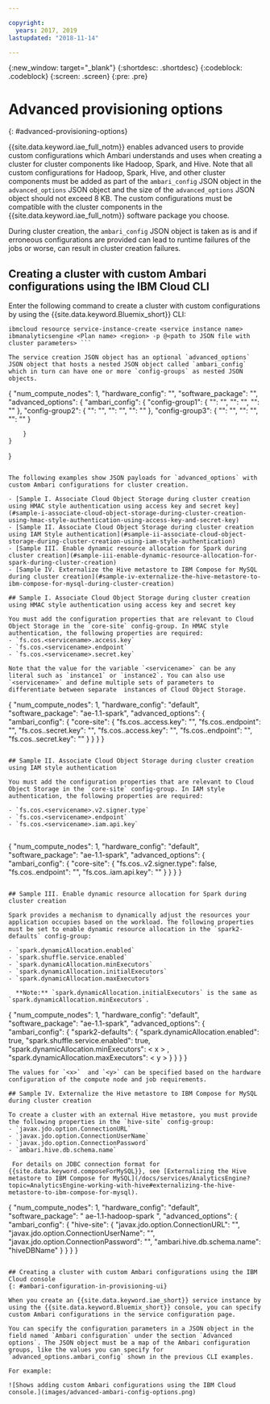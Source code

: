 ```yaml
---

copyright:
  years: 2017, 2019
lastupdated: "2018-11-14"

---
```


<!-- Attribute definitions -->
{:new_window: target="_blank"}
{:shortdesc: .shortdesc}
{:codeblock: .codeblock}
{:screen: .screen}
{:pre: .pre}

# Advanced provisioning options
{: #advanced-provisioning-options}

{{site.data.keyword.iae_full_notm}} enables advanced users to provide custom configurations which Ambari understands and uses when creating a cluster for cluster components like Hadoop, Spark, and Hive. Note that all custom configurations for Hadoop, Spark, Hive, and other cluster components must be added as part of the `ambari_config` JSON object in the `advanced_options` JSON object and the size of the `advanced_options` JSON object should not exceed 8 KB. The custom configurations must be compatible with the cluster components in the {{site.data.keyword.iae_full_notm}} software package you choose.

During cluster creation, the `ambari_config` JSON object is taken as is and if erroneous configurations are provided can lead to runtime failures of the jobs or worse, can result in cluster creation failures.

## Creating a cluster with custom Ambari configurations using the IBM Cloud CLI

Enter the following command to create a cluster with custom configurations by using the {{site.data.keyword.Bluemix_short}} CLI:
```
ibmcloud resource service-instance-create <service instance name> ibmanalyticsengine <Plan name> <region> -p @<path to JSON file with cluster parameters> ```

The service creation JSON object has an optional `advanced_options` JSON object that hosts a nested JSON object called `ambari_config` which in turn can have one or more `config-groups` as nested JSON objects.
```
{
	"num_compute_nodes": 1,
	"hardware_config": "<hwconfig>",
	"software_package": "<ibmae-package>",
	"advanced_options": {
		"ambari_config": {
			"config-group1": {
				"<key1>": "<value1>",
				"<key2>": "<value2>",
				"<key3>": "<value3>"
			},
			"config-group2": {
				"<key1>": "<value1>",
				"<key2>": "<value2>",
				"<key3>": "<value3>"
			},
			"config-group3": {
				"<key1>": "<value1>",
				"<key2>": "<value2>",
				"<key3>": "<value3>"
			}

		}
	}
}
```

The following examples show JSON payloads for `advanced_options` with custom Ambari configurations for cluster creation.

- [Sample I. Associate Cloud Object Storage during cluster creation using HMAC style authentication using access key and secret key](#sample-i-associate-cloud-object-storage-during-cluster-creation-using-hmac-style-authentication-using-access-key-and-secret-key)
- [Sample II. Associate Cloud Object Storage during cluster creation using IAM Style authentication](#sample-ii-associate-cloud-object-storage-during-cluster-creation-using-iam-style-authentication)
- [Sample III. Enable dynamic resource allocation for Spark during cluster creation](#sample-iii-enable-dynamic-resource-allocation-for-spark-during-cluster-creation)
- [Sample IV. Externalize the Hive metastore to IBM Compose for MySQL during cluster creation](#sample-iv-externalize-the-hive-metastore-to-ibm-compose-for-mysql-during-cluster-creation)

## Sample I. Associate Cloud Object Storage during cluster creation using HMAC style authentication using access key and secret key

You must add the configuration properties that are relevant to Cloud Object Storage in the `core-site` config-group. In HMAC style authentication, the following properties are required:
- `fs.cos.<servicename>.access.key`
- `fs.cos.<servicename>.endpoint`
- `fs.cos.<servicename>.secret.key`

Note that the value for the variable `<servicename>` can be any literal such as `instance1` or `instance2`. You can also use `<servicename>` and define multiple sets of parameters to differentiate between separate  instances of Cloud Object Storage.

```
{
	"num_compute_nodes": 1,
	"hardware_config": "default",
	"software_package": "ae-1.1-spark",
	"advanced_options": {
		"ambari_config": {
			"core-site": {
				"fs.cos.<servicename1>.access.key": "<userKey>",
				"fs.cos.<servicename1>.endpoint": "<cosEndpoint>",
				"fs.cos.<servicename1>.secret.key": "<SecretKey>",
				"fs.cos.<servicename2>.access.key": "<userKey>",
				"fs.cos.<servicename2>.endpoint": "<cosEndpoint>",
				"fs.cos.<servicename2>.secret.key": "<SecretKey>"
			}
		}
	}
}
```

## Sample II. Associate Cloud Object Storage during cluster creation using IAM style authentication

You must add the configuration properties that are relevant to Cloud Object Storage in the `core-site` config-group. In IAM style authentication, the following properties are required:

- `fs.cos.<servicename>.v2.signer.type`
- `fs.cos.<servicename>.endpoint`
- `fs.cos.<servicename>.iam.api.key`


```
{
 "num_compute_nodes": 1,
 "hardware_config": "default",
 "software_package": "ae-1.1-spark",
 "advanced_options": {
   "ambari_config": {
     "core-site": {
       "fs.cos.<servicename>.v2.signer.type": false,
       "fs.cos.<servicename>.endpoint": "<cosEndpoint>",
       "fs.cos.<servicename>.iam.api.key": "<cosKey>"
     }
   }
 }
}
```

## Sample III. Enable dynamic resource allocation for Spark during cluster creation

Spark provides a mechanism to dynamically adjust the resources your application occupies based on the workload. The following properties must be set to enable dynamic resource allocation in the `spark2-defaults` config-group:

- `spark.dynamicAllocation.enabled`
- `spark.shuffle.service.enabled`
- `spark.dynamicAllocation.minExecutors`
- `spark.dynamicAllocation.initialExecutors`
- `spark.dynamicAllocation.maxExecutors`

  **Note:** `spark.dynamicAllocation.initialExecutors` is the same as `spark.dynamicAllocation.minExecutors`.

```
{
	"num_compute_nodes": 1,
	"hardware_config": "default",
	"software_package": "ae-1.1-spark",
	"advanced_options": {
		"ambari_config": {
			"spark2-defaults": {
				"spark.dynamicAllocation.enabled": true,
				"spark.shuffle.service.enabled": true,
				"spark.dynamicAllocation.minExecutors": < x > ,
				"spark.dynamicAllocation.maxExecutors": < y >
			}
		}
	}
}
```
The values for `<x>`  and `<y>` can be specified based on the hardware configuration of the compute node and job requirements.

## Sample IV. Externalize the Hive metastore to IBM Compose for MySQL during cluster creation

To create a cluster with an external Hive metastore, you must provide the following properties in the `hive-site` config-group:
- `javax.jdo.option.ConnectionURL`
- `javax.jdo.option.ConnectionUserName`
- `javax.jdo.option.ConnectionPassword`
- `ambari.hive.db.schema.name`

 For details on JDBC connection format for  {{site.data.keyword.composeForMySQL}}, see [Externalizing the Hive metastore to IBM Compose for MySQL](/docs/services/AnalyticsEngine?topic=AnalyticsEngine-working-with-hive#externalizing-the-hive-metastore-to-ibm-compose-for-mysql).

```
{
	"num_compute_nodes": 1,
	"hardware_config": "default",
	"software_package": " ae-1.1-hadoop-spark ",
	"advanced_options": {
		"ambari_config": {
			"hive-site": {
				"javax.jdo.option.ConnectionURL": "<jdbcUrl>",
				"javax.jdo.option.ConnectionUserName": "<mysqlUname>",
				"javax.jdo.option.ConnectionPassword": "<mysqlPassword>",
				"ambari.hive.db.schema.name": "hiveDBName"
			}
		}
	}
}
```

## Creating a cluster with custom Ambari configurations using the IBM  Cloud console
{: #ambari-configuration-in-provisioning-ui}

When you create an {{site.data.keyword.iae_short}} service instance by using the {{site.data.keyword.Bluemix_short}} console, you can specify custom Ambari configurations in the service configuration page.

You can specify the configuration parameters in a JSON object in the field named `Ambari configuration` under the section `Advanced options`. The JSON object must be a map of the Ambari configuration groups, like the values you can specify for `advanced_options.ambari_config` shown in the previous CLI examples.

For example:

![Shows adding custom Ambari configurations using the IBM Cloud console.](images/advanced-ambari-config-options.png)
